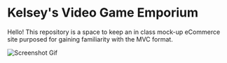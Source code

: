 # Kelsey's Video Game Emporium
Hello! This repository is a space to keep an in class mock-up eCommerce site purposed for gaining familiarity with the
MVC format.

![Screenshot Gif](https://gifyu.com/image/hTMQ)

